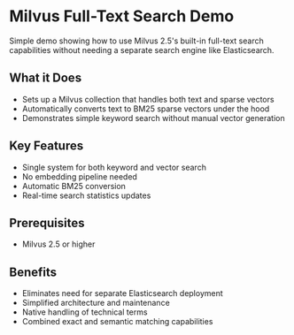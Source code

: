 # Milvus Full-Text Search Demo

Simple demo showing how to use Milvus 2.5's built-in full-text search capabilities without needing a separate search engine like Elasticsearch.

## What it Does
- Sets up a Milvus collection that handles both text and sparse vectors
- Automatically converts text to BM25 sparse vectors under the hood
- Demonstrates simple keyword search without manual vector generation

## Key Features
- Single system for both keyword and vector search
- No embedding pipeline needed
- Automatic BM25 conversion
- Real-time search statistics updates


## Prerequisites
- Milvus 2.5 or higher

## Benefits
- Eliminates need for separate Elasticsearch deployment
- Simplified architecture and maintenance
- Native handling of technical terms
- Combined exact and semantic matching capabilities
